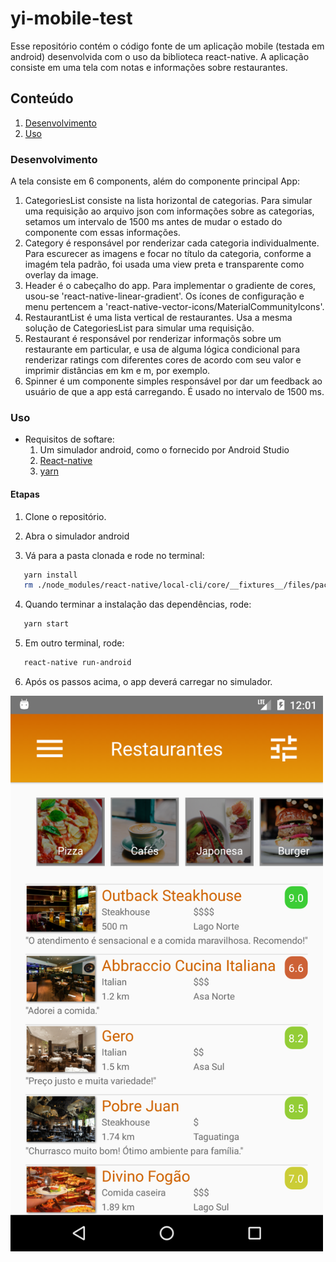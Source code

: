 # yi-mobile-test

Esse repositório contém o código fonte de um aplicação mobile (testada em android) desenvolvida com o uso da biblioteca react-native. A aplicação consiste em uma tela com notas e informações sobre restaurantes. 

## Conteúdo
 1. [Desenvolvimento](#desenvolvimento)
 2. [Uso](#uso)

### Desenvolvimento

A tela consiste em 6 components, além do componente principal App:

1. CategoriesList consiste na lista horizontal de categorias. Para simular uma requisição ao arquivo json com informações sobre as categorias, setamos um intervalo de 1500 ms antes de mudar o estado do componente com essas informações.
2. Category é responsável por renderizar cada categoria individualmente. Para escurecer as imagens e focar no título da categoria, conforme a imagém tela padrão, foi usada uma view preta e transparente como overlay da image.
3. Header é o cabeçalho do app. Para implementar o gradiente de cores, usou-se 'react-native-linear-gradient'. Os ícones de configuração e menu pertencem a 'react-native-vector-icons/MaterialCommunityIcons'.
4. RestaurantList é uma lista vertical de restaurantes. Usa a mesma solução de CategoriesList para simular uma requisição.
5. Restaurant é responsável por renderizar informaçõs sobre um restaurante em particular, e usa de alguma lógica condicional para renderizar ratings com diferentes cores de acordo com seu valor e imprimir distâncias em km e m, por exemplo.
6. Spinner é um componente simples responsável por dar um feedback ao usuário de que a app está carregando. É usado no intervalo de 1500 ms.

### Uso
* Requisitos de softare:
	1. Um simulador android, como o fornecido por Android Studio
	2. [React-native](https://facebook.github.io/react-native/)
	3. [yarn](https://yarnpkg.com/en/)

#### Etapas

1. Clone o repositório.

2. Abra o simulador android

3. Vá para a pasta clonada e rode no terminal:

```bash
   yarn install
   rm ./node_modules/react-native/local-cli/core/__fixtures__/files/package.json
``` 
	
   4. Quando terminar a instalação das dependências, rode:

```bash
   yarn start
```	

   5. Em outro terminal, rode:

```bash
   react-native run-android
```	

   6. Após os passos acima, o app deverá carregar no simulador.

<img src="./preview.png" width="500">
